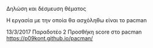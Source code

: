 
Δηλώση και δέσμευση θέματος

Η εργασία με την οποία θα ασχόληθω είναι το pacman


13/3/2017
Παραδοτέο 2
Προσθήκη score στο pacman
https://p09kont.github.io/pacman/
